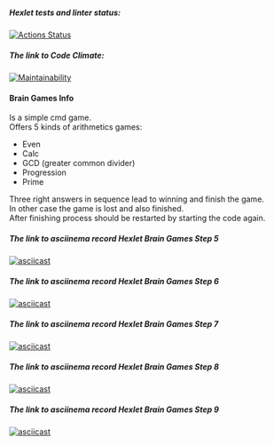 ##### Hexlet tests and linter status:
[![Actions Status](https://github.com/roman-iork/java-project-61/actions/workflows/hexlet-check.yml/badge.svg)](https://github.com/roman-iork/java-project-61/actions)
##### The link to Code Climate:
[![Maintainability](https://api.codeclimate.com/v1/badges/2fcd653cc993d5428056/maintainability)](https://codeclimate.com/github/roman-iork/java-project-61/maintainability)

#### Brain Games Info
Is a simple cmd game.  
Offers 5 kinds of arithmetics games:
- Even
- Calc
- GCD (greater common divider)
- Progression
- Prime

Three right answers in sequence lead to winning and finish the game.  
In other case the game is lost and also finished.  
After finishing process should be restarted by starting the code again.  

##### The link to asciinema record Hexlet *Brain Games* **Step 5**
[![asciicast](https://asciinema.org/a/wtBYkrmR588gsH6o1fm1Bc2AK.svg)](https://asciinema.org/a/wtBYkrmR588gsH6o1fm1Bc2AK)
##### The link to asciinema record Hexlet *Brain Games* **Step 6**
[![asciicast](https://asciinema.org/a/rSMvKjndUwtpFWZFtG63AUtbd.svg)](https://asciinema.org/a/rSMvKjndUwtpFWZFtG63AUtbd)
##### The link to asciinema record Hexlet *Brain Games* **Step 7**
[![asciicast](https://asciinema.org/a/fon58PYJqzcbrKnz1t8D4aM9Z.svg)](https://asciinema.org/a/fon58PYJqzcbrKnz1t8D4aM9Z)
##### The link to asciinema record Hexlet *Brain Games* **Step 8**
[![asciicast](https://asciinema.org/a/e29sho1HL5JJ1xV6oZWV02Ax3.svg)](https://asciinema.org/a/e29sho1HL5JJ1xV6oZWV02Ax3)
##### The link to asciinema record Hexlet *Brain Games* **Step 9**
[![asciicast](https://asciinema.org/a/AQ1ahoOeAamDuoCbZoNtrPCR6.svg)](https://asciinema.org/a/AQ1ahoOeAamDuoCbZoNtrPCR6)
